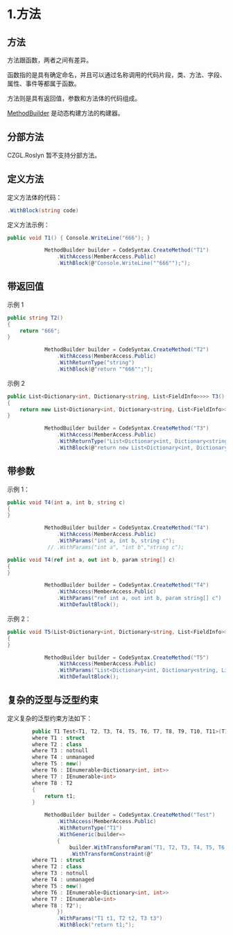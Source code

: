 # 1.方法

## 方法

方法跟函数，两者之间有差异。

函数指的是具有确定命名，并且可以通过名称调用的代码片段，类、方法、字段、属性、事件等都属于函数。

方法则是具有返回值，参数和方法体的代码组成。

[MethodBuilder](https://czgl-roslyn.github.io/czgl-roslyn/api/CZGL.Roslyn.MethodBuilder.html) 是动态构建方法的构建器。

## 分部方法

CZGL.Roslyn 暂不支持分部方法。

## 定义方法

定义方法体的代码：

```csharp
.WithBlock(string code)
```

定义方法示例：

```csharp
public void T1() { Console.WriteLine("666"); }
```

```csharp
            MethodBuilder builder = CodeSyntax.CreateMethod("T1")
                .WithAccess(MemberAccess.Public)
                .WithBlock(@"Console.WriteLine(""666"");");
```

## 带返回值

示例 1

```csharp
public string T2()
{
    return "666";
}
```

```csharp
            MethodBuilder builder = CodeSyntax.CreateMethod("T2")
                .WithAccess(MemberAccess.Public)
                .WithReturnType("string")
                .WithBlock(@"return ""666"";");
```

示例 2

```csharp
public List<Dictionary<int, Dictionary<string, List<FieldInfo>>>> T3()
{
    return new List<Dictionary<int, Dictionary<string, List<FieldInfo>>>>();
}
```

```csharp
            MethodBuilder builder = CodeSyntax.CreateMethod("T3")
                .WithAccess(MemberAccess.Public)
                .WithReturnType("List<Dictionary<int, Dictionary<string, List<FieldInfo>>>>")
                .WithBlock(@"return new List<Dictionary<int, Dictionary<string, List<FieldInfo>>>>();");
```

## 带参数

示例 1：

```csharp
public void T4(int a, int b, string c)
{
}
```

```csharp
            MethodBuilder builder = CodeSyntax.CreateMethod("T4")
                .WithAccess(MemberAccess.Public)
                .WithParams("int a, int b, string c");
             // .WithParams("int a", "int b","string c");
```

```csharp
public void T4(ref int a, out int b, param string[] c)
{
}
```

```csharp
            MethodBuilder builder = CodeSyntax.CreateMethod("T4")
                .WithAccess(MemberAccess.Public)
                .WithParams("ref int a, out int b, param string[] c")
                .WithDefaultBlock();
```

示例 2：

```csharp
public void T5(List<Dictionary<int, Dictionary<string, List<FieldInfo>>>> a)
{
}
```

```csharp
            MethodBuilder builder = CodeSyntax.CreateMethod("T5")
                .WithAccess(MemberAccess.Public)
                .WithParams("List<Dictionary<int, Dictionary<string, List<FieldInfo>>>> a")
                .WithDefaultBlock();
```

## 复杂的泛型与泛型约束

定义复杂的泛型约束方法如下：

```csharp
        public T1 Test<T1, T2, T3, T4, T5, T6, T7, T8, T9, T10, T11>(T1 t1, T2 t2, T3 t3)
        where T1 : struct
        where T2 : class
        where T3 : notnull
        where T4 : unmanaged
        where T5 : new()
        where T6 : IEnumerable<Dictionary<int, int>>
        where T7 : IEnumerable<int>
        where T8 : T2
        {
            return t1;
        }
```

```csharp
            MethodBuilder builder = CodeSyntax.CreateMethod("Test")
                .WithAccess(MemberAccess.Public)
                .WithReturnType("T1")
                .WithGeneric(builder=>
                {
                    builder.WithTransformParam("T1, T2, T3, T4, T5, T6, T7, T8, T9, T10, T11")
                    .WithTransformConstraint(@"
        where T1 : struct
        where T2 : class
        where T3 : notnull
        where T4 : unmanaged
        where T5 : new()
        where T6 : IEnumerable<Dictionary<int, int>>
        where T7 : IEnumerable<int>
        where T8 : T2");
                })
                .WithParams("T1 t1, T2 t2, T3 t3")
                .WithBlock("return t1;");
```

